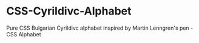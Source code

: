 # CSS-Cyrildivc-Alphabet
Pure CSS Bulgarian Cyrildivc alphabet inspired by Martin Lenngren's pen - CSS Alphabet
